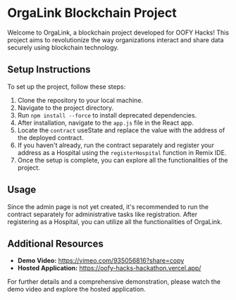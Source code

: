 # OrgaLink Blockchain Project
Welcome to OrgaLink, a blockchain project developed for OOFY Hacks! This project aims to revolutionize the way organizations interact and share data securely using blockchain technology.

## Setup Instructions
To set up the project, follow these steps:

1. Clone the repository to your local machine.
2. Navigate to the project directory.
3. Run `npm install --force` to install deprecated dependencies.
4. After installation, navigate to the `app.js` file in the React app.
5. Locate the `contract` useState and replace the value with the address of the deployed contract.
6. If you haven't already, run the contract separately and register your address as a Hospital using the `registerHospital` function in Remix IDE.
7. Once the setup is complete, you can explore all the functionalities of the project.

## Usage
Since the admin page is not yet created, it's recommended to run the contract separately for administrative tasks like registration. After registering as a Hospital, you can utilize all the functionalities of OrgaLink.

## Additional Resources
- **Demo Video:** https://vimeo.com/935056816?share=copy
- **Hosted Application:** https://oofy-hacks-hackathon.vercel.app/

For further details and a comprehensive demonstration, please watch the demo video and explore the hosted application.
